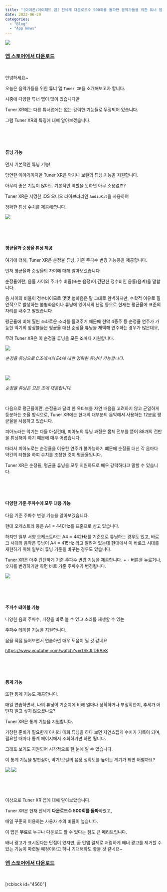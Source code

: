 ```yaml
---
title: "[아이폰/아이패드 앱] 전세계 다운로드수 500회를 돌파한 음악가들을 위한 튜너 앱 Tuner XR"
date: 2022-06-29
categories: 
  - "Blog"
  - "App News"
---
```


![](./assets/img/wp-content/uploads/2022/06/icon-TunerXR.png)

### [**앱 스토어에서 다운로드**](https://apps.apple.com/kr/app/tuner-xr/id1581803256)

 

안녕하세요~

오늘은 음악가들을 위한 튜너 앱 `Tuner XR`을 소개해보고자 합니다.

시중에 다양한 튜너 앱이 많이 있습니다만

Tuner XR에는 다른 튜너앱에는 없는 강력한 기능들로 무장되어 있습니다.

그럼 Tuner XR의 특징에 대해 알아보겠습니다.

 

 

#### **튜닝 기능**

먼저 기본적인 튜닝 기능!

당연한 이야기이지만 Tuner XR은 악기나 보컬의 튜닝 기능을 지원합니다.

아무리 좋은 기능이 많아도 기본적인 역할을 못하면 아무 소용없죠?

Tuner XR은 저명한 iOS 오디오 라이브러리인 `AudioKit`을 사용하여

정확한 튜닝 수치를 제공해줍니다.

![](./assets/img/wp-content/uploads/2022/06/IMG_8542.jpg)

 

 

#### **평균율과 순정율 튜닝 제공**

여기에 더해, Tuner XR은 순정율 튜닝, 기준 주파수 변경 기능등을 제공합니다.

먼저 평균율과 순정율의 차이에 대해 알아보겠습니다.

순정율이란, 음들 사이의 주파수 비율(또는 음정)이 간단한 정수비인 음률(음계)을 말합니다.

음 사이의 비율이 정수비이므로 몇몇 협화음은 말 그대로 완벽하지만, 수학적 이유로 필연적으로 발생하는 불협화음이나 튜닝에 있어서의 난점 등으로 현재는 평균율에 표준의 자리를 내주고 말았습니다.

평균율에 비해 훨씬 조화로운 소리를 들려주기 때문에 현악 4중주 등 순정율 연주가 가능한 악기의 앙상블들은 평균율 대신 순정율 튜닝을 채택해 연주하는 경우가 많은데요,

무려 Tuner XR은 이 순정율 튜닝을 모든 조마다 지원합니다.

![](./assets/img/wp-content/uploads/2022/06/IMG_8544.jpg)

_순정율 튜닝으로 C조에서의 E4에 대한 정확한 튜닝이 가능합니다._

 

![](./assets/img/wp-content/uploads/2022/06/IMG_8545.jpg)

_순정율 튜닝은 모든 조에 대응합니다._

 

다음으로 평균율이란, 순정율과 달리 한 옥타브를 자연 배음을 고려하지 않고 균일하게 등분하는 조율 방식으로, Tuner XR에는 현대의 대부분의 음악에서 사용하는 12분음 평균율을 사용하고 있습니다.

피아노라는 악기는 다들 아실건데, 피아노의 튜닝 과정은 몸체 전부를 뜯어 88개의 건반을 튜닝해야 하기 때문에 매우 어렵습니다.

따라서 피아노로는 순정율을 이용한 연주가 불가능하기 떄문에 순정율 대신 각 음마다 약간의 타협을 하여 수치를 조정한 것이 평균율입니다.

Tuner XR은 순정율, 평균율 튜닝을 모두 지원하므로 매우 강력하다고 말할 수 있습니다.

 

 

#### **다양한 기준 주파수에 모두 대응 가능**

다음 기준 주파수 변경 기능을 알아보겠습니다.

현대 오케스트라 등은 A4 = 440Hz를 표준으로 삼고 있습니다.

하지만 일부 서양 오케스트라는 A4 = 442Hz를 기준으로 튜닝하는 경우도 있고, 바로크 시대의 음악은 튜닝이 A4 = 415Hz 라고 알려져 있는데 현대에서 이 바로크 시대를 재현하기 위해 일부러 튜닝 기준을 바꾸는 경우도 있습니다.

Tuner XR은 아주 간단하게 기준 주파수 변경 기능을 제공합니다. + - 버튼을 누르거나, 숫자를 변경하기만 하면 바로 기준 주파수가 변경됩니다.

![](./assets/img/wp-content/uploads/2022/06/IMG_8543.jpg)

 

 

#### **주파수 테이블 기능**

다양한 음의 주파수, 파장을 바로 볼 수 있고 소리를 재생할 수 있는

주파수 테이블 기능을 지원합니다.

음을 직접 들어보면서 연습하면 매우 도움이 될 것 같네요

https://www.youtube.com/watch?v=rfSkJLDRAe8

 

 

#### **통계 기능**

또한 통계 기능도 제공합니다.

매일 연습하면서, 나의 튜닝이 기준치에 비해 얼마나 정확하거나 부정확한지, 추세가 어떤지 알고 싶지 않으셨나요?

Tuner XR은 통계 기능을 지원합니다.

거창한 준비가 필요한게 아니라 매회 튜닝을 하다 보면 자연스럽게 수치가 기록이 되며, 필요할 때마다 통계 페이지에서 조회하기만 하면 됩니다.

그래프 보기도 지원되어 시각적으로 한 눈에 알 수 있습니다.

이 통계 기능을 발판삼아, 악기/보컬의 음정 정확도를 높이는 계기가 되면 어떨까요?

![](./assets/img/wp-content/uploads/2022/06/IMG_8547.jpg) ![](./assets/img/wp-content/uploads/2022/06/IMG_8548.jpg)

 

 

이상으로 Tuner XR 앱에 대해 알아보았습니다.

Tuner XR은 현재 전세계 **다운로드수 500회를 돌파**하였고,

매일 꾸준히 이용하는 사용자 수의 비율이 높습니다.

이 앱은 **무료**로 누구나 다운로드 할 수 있다는 점도 큰 메리트입니다.

배너 광고가 표시된다는 단점이 있지만, 곧 인앱 결제로 저렴하게 배너 광고를 제거할 수 있는 기능이 마련될 예정이라고 하니 기대해봐도 좋을 것 같네요~

### [**앱 스토어에서 다운로드**](https://apps.apple.com/kr/app/tuner-xr/id1581803256)

 

\[rcblock id="4560"\]
